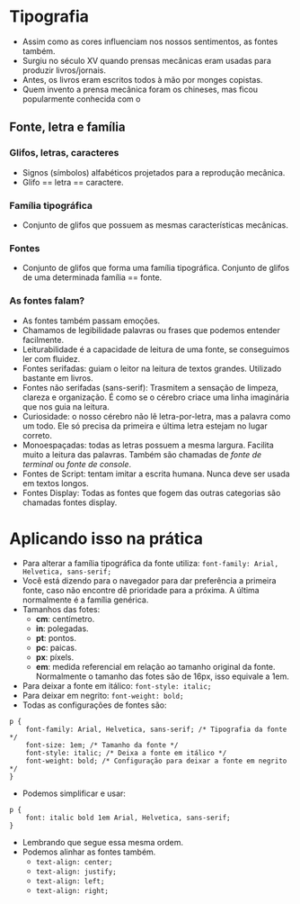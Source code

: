 # Tipografia
- Assim como as cores influenciam nos nossos sentimentos, as fontes também.
- Surgiu no século XV quando prensas mecânicas eram usadas para produzir livros/jornais.
- Antes, os livros eram escritos todos à mão por monges copistas.
- Quem invento a prensa mecânica foram os chineses, mas ficou popularmente conhecida com o 

## Fonte, letra e família
### Glifos, letras, caracteres
- Signos (símbolos) alfabéticos projetados para a reprodução mecânica.
- Glifo == letra == caractere.

### Família tipográfica
- Conjunto de glifos que possuem as mesmas características mecânicas.

### Fontes
- Conjunto de glifos que forma uma família tipográfica. Conjunto de glifos de uma determinada família == fonte.

### As fontes falam?
- As fontes também passam emoções.
- Chamamos de legibilidade palavras ou frases que podemos entender facilmente.
- Leiturabilidade é a capacidade de leitura de uma fonte, se conseguimos ler com fluidez.
- Fontes serifadas: guiam o leitor na leitura de textos grandes. Utilizado bastante em livros. 
- Fontes não serifadas (sans-serif): Trasmitem a sensação de limpeza, clareza e organização. É como se o cérebro criace uma linha imaginária que nos guia na leitura.
- Curiosidade: o nosso cérebro não lê letra-por-letra, mas a palavra como um todo. Ele só precisa da primeira e última letra estejam no lugar correto.
- Monoespaçadas: todas as letras possuem a mesma largura. Facilita muito a leitura das palavras. Também são chamadas de *fonte de terminal* ou *fonte de console*.
- Fontes de Script: tentam imitar a escrita humana. Nunca deve ser usada em textos longos. 
- Fontes Display: Todas as fontes que fogem das outras categorias são chamadas fontes display.

# Aplicando isso na prática
- Para alterar a família tipográfica da fonte utiliza:
`font-family: Arial, Helvetica, sans-serif;`
- Você está dizendo para o navegador para dar preferência a primeira fonte, caso não encontre dê prioridade para a próxima. A última normalmente é a família genérica.
- Tamanhos das fotes:
    - **cm**: centímetro.
    - **in**: polegadas.
    - **pt**: pontos.
    - **pc**: paicas.
    - **px**: píxels.
    - **em**: medida referencial em relação ao tamanho original da fonte. Normalmente o tamanho das fotes são de 16px, isso equivale a 1em.
- Para deixar a fonte em itálico:
`font-style: italic;`
- Para deixar em negrito:
`font-weight: bold;`
- Todas as configurações de fontes são:
```
p {
    font-family: Arial, Helvetica, sans-serif; /* Tipografia da fonte */
    font-size: 1em; /* Tamanho da fonte */
    font-style: italic; /* Deixa a fonte em itálico */
    font-weight: bold; /* Configuração para deixar a fonte em negrito */
}
```
- Podemos simplificar e usar: 
```
p {
    font: italic bold 1em Arial, Helvetica, sans-serif;
}
```
- Lembrando que segue essa mesma ordem.
- Podemos alinhar as fontes também.
    - `text-align: center;`
    - `text-align: justify;`
    - `text-align: left;`
    - `text-align: right;`

